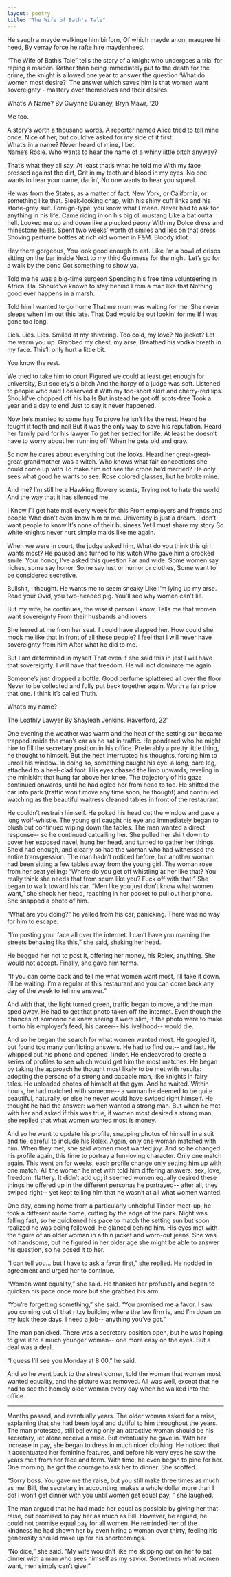 ```yaml
---
layout: poetry
title: "The Wife of Bath's Tale"
---
```


He saugh a mayde walkinge him birforn,
Of which mayde anon, maugree hir heed,
By verray force he rafte hire maydenheed. 

“The Wife of Bath’s Tale” tells the story of a knight who undergoes a trial for raping a maiden. Rather than being immediately put to the death for the crime, the knight is allowed one year to answer the question ‘What do women most desire?’ The answer which saves him is that women want sovereignty - mastery over themselves and their desires.


What’s A Name? 
By Gwynne Dulaney, Bryn Mawr, ‘20

Me too.

A story’s worth a thousand words.
 A reporter named Alice tried to tell mine once.
 Nice of her, but could’ve asked for my side of it first.  
What’s in a name? Never heard of mine, I bet.  
Name’s Rosie.
Who wants to hear the name of a whiny little bitch anyway?  

That’s what they all say.
At least that’s what he told me
With my face pressed against the dirt, 
Grit in my teeth and blood in my eyes.
No one wants to hear your name, darlin’,
No one wants to hear you squeal.

He was from the States, as a matter of fact.
New York, or California, or something like that.
Sleek-looking chap, with his shiny cuff links and his stone-grey suit.
Foreign-type, you know what I mean.
Never had to ask for anything in his life.
Came riding in on his big ol’ mustang
Like a bat outta hell.
Looked me up and down like a plucked peony
With my Dolce dress and rhinestone heels.
Spent two weeks’ worth of smiles and lies on that dress
Shoving perfume bottles at rich old women in F&M.
Bloody idiot.

Hey there gorgeous,
You look good enough to eat.
Like I’m a bowl of crisps sitting on the bar inside
Next to my third Guinness for the night.
Let’s go for a walk by the pond
Got something to show ya.

Told me he was a big-time surgeon
Spending his free time volunteering in Africa.
Ha.
Should’ve known to stay behind
From a man like that
Nothing good ever happens in a marsh.

Told him I wanted to go home
That me mum was waiting for me.
She never sleeps when I’m out this late.
That Dad would be out lookin’ for me
If I was gone too long.

Lies. Lies. Lies.
Smiled at my shivering.
Too cold, my love? No jacket?
Let me warm you up.
Grabbed my chest, my arse,
Breathed his vodka breath in my face.
This’ll only hurt a little bit.

You know the rest.

We tried to take him to court
Figured we could at least get enough for university, 
But society’s a bitch
And the harpy of a judge was soft.
Listened to people who said I deserved it
With my too-short skirt and cherry-red lips.
Should’ve chopped off his balls
But instead he got off scots-free
Took a year and a day to end
Just to say it never happened.

Now he’s married to some hag
To prove he isn’t like the rest.
Heard he fought it tooth and nail
But it was the only way to save his reputation.
Heard her family paid for his lawyer
To get her settled for life.
At least he doesn’t have to worry about her running off
When he gets old and gray.

So now he cares about everything but the looks.
Heard her great-great-great grandmother was a witch.
Who knows what fair concoctions she could come up with
To make him not see the crone he’d married?
He only sees what good he wants to see.
Rose colored glasses, but he broke mine.

And me? I’m still here
Hawking flowery scents,
Trying not to hate the world
And the way that it has silenced me.

I Know I’ll get hate mail every week for this
From employers and friends and people 
Who don’t even know him or me.
University is just a dream.
I don’t want people to know
It’s none of their business
Yet I must share my story
So white knights never hurt simple maids like me again.

When we were in court, the judge asked him,
What do you think this girl wants most?
He paused and turned to his witch
Who gave him a crooked smile.
Your honor, I’ve asked this question
Far and wide.
Some women say riches, some say honor,
Some say lust or humor or clothes,
Some want to be considered secretive.

Bullshit, I thought.
He wants me to seem sneaky
Like I’m lying up my arse.
Read your Ovid, you two-headed pig.
You’ll see why women can’t lie.

But my wife, he continues,
 the wisest person I know,
Tells me that women want sovereignty
From their husbands and lovers.

She leered at me from her seat.
I could have slapped her.
How could she mock me like that
In front of all these people?
I feel that I will never have sovereignty from him
After what he did to me.

But I am determined in myself
That even if she said this in jest
I will have that sovereignty.
I will have that freedom.
He will not dominate me again.

Someone’s just dropped a bottle.
Good perfume splattered all over the floor
Never to be collected and fully put back together again.
Worth a fair price that one.
I think it’s called Truth.

What’s my name?
	


The Loathly Lawyer
By Shayleah Jenkins, Haverford, 22’

One evening the weather was warm and the heat of the setting sun became trapped inside the man’s car as he sat in traffic. He pondered who he might hire to fill the secretary position in his office. Preferably a pretty little thing, he thought to himself. But the heat interrupted his thoughts, forcing him to unroll his window. In doing so, something caught his eye: a long, bare leg, attached to a heel-clad foot. His eyes chased the limb upwards, reveling in the miniskirt that hung far above her knee. The trajectory of his gaze continued onwards, until he had ogled her from head to toe. He shifted the car into park (traffic won’t move any time soon, he thought) and continued watching as the beautiful waitress cleaned tables in front of the restaurant.

He couldn’t restrain himself. He poked his head out the window and gave a long wolf-whistle. The young girl caught his eye and immediately began to blush but continued wiping down the tables. The man wanted a direct response-- so he continued catcalling her. She pulled her shirt down to cover her exposed navel, hung her head, and turned to gather her things. She’d had enough, and clearly so had the woman who had witnessed the entire transgression. The man hadn’t noticed before, but another woman had been sitting a few tables away from the young girl. The woman rose from her seat yelling: “Where do you get off whistling at her like that? You really think she needs that from scum like you? Fuck off with that!” She began to walk toward his car. “Men like you just don’t know what women want,” she shook her head, reaching in her pocket to pull out her phone. She snapped a photo of him.

“What are you doing?” he yelled from his car, panicking. There was no way for him to escape.

“I’m posting your face all over the internet. I can’t have you roaming the streets behaving like this,” she said, shaking her head.

He begged her not to post it, offering her money, his Rolex, anything. She would not accept. Finally, she gave him terms.

“If you can come back and tell me what women want most, I’ll take it down. I’ll be waiting. I’m a regular at this restaurant and you can come back any day of the week to tell me answer.”

And with that, the light turned green, traffic began to move, and the man sped away. He had to get that photo taken off the internet. Even though the chances of someone he knew seeing it were slim, if the photo were to make it onto his employer’s feed, his career-- his livelihood-- would die.

And so he began the search for what women wanted most. He googled it, but found too many conflicting answers. He had to find out-- and fast. He whipped out his phone and opened Tinder. He endeavored to create a series of profiles to see which would get him the most matches. He began by taking the approach he thought most likely to be met with results: adopting the persona of a strong and capable man, like knights in fairy tales. He uploaded photos of himself at the gym. And he waited. Within hours, he had matched with someone-- a woman he deemed to be quite beautiful, naturally, or else he never would have swiped right himself. He thought he had the answer: women wanted a strong man. But when he met with her and asked if this was true, if women most desired a strong man, she replied that what women wanted most is money.

And so he went to update his profile, snapping photos of himself in a suit and tie, careful to include his Rolex. Again, only one woman matched with him. When they met, she said women most wanted joy. And so he changed his profile again, this time to portray a fun-loving character. Only one match again. This went on for weeks, each profile change only setting him up with one match. All the women he met with told him differing answers: sex, love, freedom, flattery. It didn’t add up; it seemed women equally desired these things he offered up in the different personas he portrayed-- after all, they swiped right-- yet kept telling him that he wasn’t at all what women wanted.

One day, coming home from a particularly unhelpful Tinder meet-up, he took a different route home, cutting by the edge of the park. Night was falling fast, so he quickened his pace to match the setting sun but soon realized he was being followed. He glanced behind him. His eyes met with the figure of an older woman in a thin jacket and worn-out jeans. She was not handsome, but he figured in her older age she might be able to answer his question, so he posed it to her.

“I can tell you… but I have to ask a favor first,” she replied. He nodded in agreement and urged her to continue.

“Women want equality,” she said. He thanked her profusely and began to quicken his pace once more but she grabbed his arm. 

“You’re forgetting something,” she said. “You promised me a favor. I saw you coming out of that ritzy building where the law firm is, and I’m down on my luck these days. I need a job-- anything you’ve got.”

The man panicked. There was a secretary position open, but he was hoping to give it to a much younger woman-- one more easy on the eyes. But a deal was a deal.

 “I guess I’ll see you Monday at 8:00,” he said. 

And so he went back to the street corner, told the woman that women most wanted equality, and the picture was removed. All was well, except that he had to see the homely older woman every day when he walked into the office. 

----

Months passed, and eventually years. The older woman asked for a raise, explaining that she had been loyal and dutiful to him throughout the years. The man protested, still believing only an attractive woman should be his secretary, let alone receive a raise. But eventually he gave in. With her increase in pay, she began to dress in much nicer clothing. He noticed that it accentuated her feminine features, and before his very eyes he saw the years melt from her face and form. With time, he even began to pine for her. One morning, he got the courage to ask her to dinner. She scoffed.

“Sorry boss. You gave me the raise, but you still make three times as much as me! Bill, the secretary in accounting, makes a whole dollar more than I do! I won’t get dinner with you until women get equal pay, ” she laughed.

The man argued that he had made her equal as possible by giving her that raise, but promised to pay her as much as Bill. However, he argued, he could not promise equal pay for all women. He reminded her of the kindness he had shown her by even hiring a woman over thirty, feeling his generosity should make up for his shortcomings.

“No dice,” she said. “My wife wouldn’t like me skipping out on her to eat dinner with a man who sees himself as my savior. Sometimes what women want, men simply can’t give!”
 
